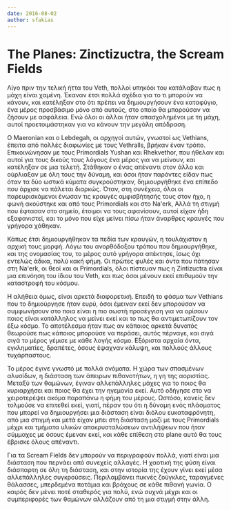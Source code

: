 ```yaml
---
date: 2016-08-02
author: sfakias
---
```

# The Planes: Zinctizuctra, the Scream Fields

Λίγο πριν την τελική ήττα του Veth, πολλοί υπηκόοι του κατάλαβαν πως η μάχη
είναι χαμένη. Έκαναν έτσι πολλά σχέδια για το τι μπορούν να κάνουν, και
κατέληξαν στο ότι πρέπει να δημιουργήσουν ένα καταφύγιο, ένα μέρος προσβάσιμο
μόνο από αυτούς, στο οποίο θα μπορούσαν να ζήσουν με ασφάλεια. Ενώ όλοι οι
άλλοι ήταν απασχολημένοι με τη μάχη, αυτοί προετοιμάστηκαν για να κάνουν την
μεγάλη απόδραση.

O Maeronian και ο Lebdegah, οι αρχηγοί αυτών, γνωστοί ως Vethians, έπειτα από
πολλές διαφωνίες με τους Vethralls, βρήκαν έναν τρόπο. Επικοινώνησαν με τους
Primordials Yushan και Rhekvethor, που ήθελαν και αυτοί για τους δικούς τους
λόγους ένα μέρος για να μείνουν, και κατέληξαν σε μια τελετή. Στάθηκαν ο ένας
απέναντι στον άλλο και ούρλιαξαν με όλη τους την δύναμη, και όσοι ήταν
παρόντες είδαν πως όταν τα δύο ωστικά κύματα συγκρούστηκαν, δημιουργήθηκε ένα
επίπεδο που άρχισε να πάλεται διαρκώς. Όταν, στη συνέχεια, όλοι οι
παρευρισκόμενοι ένωσαν τις κραυγές αμφισβήτησής τους στον ήχο, η φωνή
ακούστηκε και από τους Primordials και στο Na'erk, Αλλά τη στιγμή που έφτασαν
στο σημείο, έτοιμοι να τους αφανίσουν, αυτοί είχαν ήδη εξαφανιστεί, και το
μόνο που είχε μείνει πίσω ήταν άναρθρες κραυγές που γρήγορα χάθηκαν.

Κάπως έτσι δημιουργήθηκαν τα πεδία των κραυγών, η τουλάχιστον η αρχική τους
μορφή. Λόγω του ανορθόδοξου τρόπου που δημιουργήθηκε, και της ονομασίας του,
το μέρος αυτό γρήγορα απέκτησε, ίσως όχι εντελώς άδικα, πολύ κακή φήμη. Οι
πρώτες φυλές και όντα που πάτησαν στη Na'erk, οι θεοί και οι Primordials, όλοι
πίστευαν πως η Zintizuctra είναι μια επινόηση του ίδιου του Veth, και πως όσοι
μένουν εκεί επιθυμούν την καταστροφή του κόσμου.

Η αλήθεια όμως, είναι αρκετά διαφορετική. Επειδή το φάσμα των Vethians που το
δημιούργησε ήταν ευρύ, όσοι έμειναν εκεί δεν μπορούσαν να συμφωνήσουν στο ποια
είναι η πιο σωστή προσέγγιση για να ορίσουν ποιος είναι κατάλληλος να μείνει
εκεί και το πως θα αντιμετωπίζουν τον έξω κόσμο. Το αποτέλεσμα ήταν πως αν
κάποιος αρκετά δυνατός θεωρούσε πως κάποιος μπορούσε να περάσει, αυτός
πέρναγε, και σιγά σιγά το μέρος γέμισε με κάθε λογής κόσμο. Εξόριστα αρχαία
όντα, εγκληματίες, δραπέτες, όσους έψαχναν κάλυψη, και πολλούς άλλους
τυχάρπαστους.

Το μέρος έγινε γνωστό με πολλά ονόματα. Η χώρα των σπασμένων αλυσίδων, η
διάσταση των άπειρων πιθανοτήτων, η γη της αοριστίας. Μεταξύ των θαμώνων,
έγιναν αλλεπάλληλες μάχες για το ποιος θα κυριαρχήσει και ποιος θα έχει την
ηγεμονία εκεί. Αυτό οδήγησε στο να χειροτερέψει ακόμα παραπάνω η φήμη του
μέρους. Ωστόσο, κανείς δεν τολμούσε να επιτεθεί εκεί, γιατί, πέραν του ότι η
δύναμη ενός πλάσματος που μπορεί να δημιουργήσει μια διάσταση είναι διόλου
ευκαταφρόνητη, από μια στιγμή και μετά είχαν μπει στη διάσταση μαζί με τους
Primordials μέχρι και τμήματα υλικών αποκρυσταλώσεων αντιλήψεων που ήταν
σύμμαχες με όσους έμεναν εκεί, και κάθε επίθεση στο plane αυτό θα τους έβρισκε
όλους απέναντι.

Για τα Scream Fields δεν μπορούν να περιγραφούν πολλά, γιατί είναι μια
διάσταση που περνάει από συνεχείς αλλαγές. Η χαοτική της φύση είναι διάσπαρτη
σε όλη τη διάσταση, και στην ιστορία της έχουν γίνει εκεί μέσα αλλεπάλληλες
συγκρούσεις. Περιλαμβάνει πυκνές ζούγκλες, ταραγμένες θάλασσες, μπερδεμένα
ποτάμια και βράχους σε κάθε πιθανή γωνία. Ο καιρός δεν μένει ποτέ σταθερός για
πολύ, ενώ συχνά μέχρι και οι συμπεριφορές των θαμώνων αλλάζουν από τη μια
στιγμή στην άλλη.



